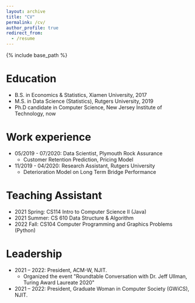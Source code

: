 ```yaml
---
layout: archive
title: "CV"
permalink: /cv/
author_profile: true
redirect_from:
  - /resume
---
```


{% include base_path %}

Education
======
* B.S. in Economics & Statistics, Xiamen University, 2017
* M.S. in Data Science (Statistics), Rutgers University, 2019
* Ph.D candidate in Computer Science, New Jersey Institute of Technology, now

Work experience
======
* 05/2019 - 07/2020: Data Scientist, Plymouth Rock Assurance
  * Customer Retention Prediction, Pricing Model
* 11/2019 - 04/2020: Research Assistant, Rutgers University
  * Deterioration Model on Long Term Bridge Performance
  

Teaching Assistant
======
*  2021 Spring: CS114 Intro to Computer Science II (Java)
*  2021 Summer: CS 610 Data Structure & Algorithm
*  2022 Fall: CS104 Computer Programming and Graphics Problems (Python)
  
Leadership
======
* 2021 – 2022: President, ACM-W, NJIT.
  *  Organized the event "Roundtable Conversation with Dr. Jeff Ullman, Turing Award Laureate 2020"
* 2021 – 2022: President, Graduate Woman in Computer Society (GWiCS), NJIT.
